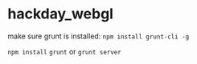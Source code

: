 hackday_webgl
=============

make sure grunt is installed: `npm install grunt-cli -g`

`npm install`
`grunt` or `grunt server`
